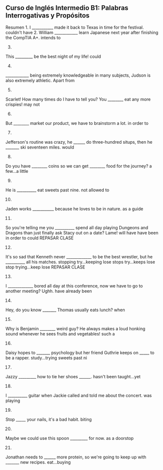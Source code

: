 ## Curso de Inglés Intermedio B1: Palabras Interrogativas y Propósitos

Resumen
1.
I ___________ made it back to Texas in time for the festival.
couldn't have
2.
William ____________ learn Japanese next year after finishing the CompTIA A+.
intends to

3.
This _________ be the best night of my life!
could

4.
____________ being extremely knowledgeable in many subjects, Judson is also extremely athletic.
Apart from

5.
Scarlet! How many times do I have to tell you? You ________ eat any more crispies!
may not

6.
But ________ market our product, we have to brainstorm a lot.
in order to

7.
Jefferson's routine was crazy, he ______ do three-hundred situps, then he _______ ski seventeen miles.
would


8.
Do you have ________ coins so we can get ________ food for the journey?
a few...a little

9.
He is __________ eat sweets past nine.
not allowed to

10.
Jaden works ___________ because he loves to be in nature.
as a guide

11.
So you're telling me you __________ spend all day playing Dungeons and Dragons than just finally ask Stacy out on a date? Lame!
will have
have been
in order to
could
REPASAR CLASE

12.
It's so sad that Kenneth never _____________ to be the best wrestler, but he __________ all his matches.
stopping try...keeping lose
stops try...keeps lose
stop trying...keep lose
REPASAR CLASE

13.
I _____________ bored all day at this conference, now we have to go to another meeting? Ughh.
have already been

14.
Hey, do you know _______ Thomas usually eats lunch?
when

15.
Why is Benjamin ________ weird guy? He always makes a loud honking sound whenever he sees fruits and vegetables!
such a

16.
Daisy hopes to _______ psychology but her friend Guthrie keeps on _____ to be a rapper.
study...trying sweets past ni

17.
Jazzy _________ how to tie her shoes ______.
hasn't been taught...yet

18.
I __________ guitar when Jackie called and told me about the concert.
was playing

19.
Stop _____ your nails, it's a bad habit.
biting

20.
Maybe we could use this spoon _________ for now.
as a doorstop

21.
Jonathan needs to ______ more protein, so we're going to keep up with _______ new recipes.
eat...buying